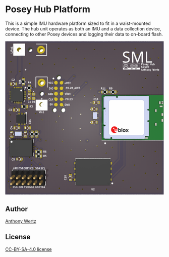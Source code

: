 # Posey Hub Platform

This is a simple IMU hardware platform sized to fit in a waist-mounted device. The hub unit operates as both an IMU and a data collection device, connecting to other Posey devices and logging their data to on-board flash.

![CAD rendering](posey-h2405.png)

## Author

[Anthony Wertz](https://me.anthonywertz.com)

## License

[CC-BY-SA-4.0 license](license.md)
